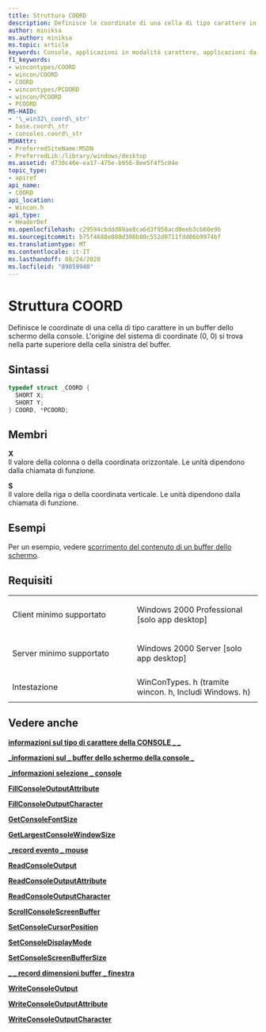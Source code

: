 ```yaml
---
title: Struttura COORD
description: Definisce le coordinate di una cella di tipo carattere in un buffer dello schermo della console.
author: miniksa
ms.author: miniksa
ms.topic: article
keywords: Console, applicazioni in modalità carattere, applicazioni da riga di comando, applicazioni Terminal, API console
f1_keywords:
- wincontypes/COORD
- wincon/COORD
- COORD
- wincontypes/PCOORD
- wincon/PCOORD
- PCOORD
MS-HAID:
- '\_win32\_coord\_str'
- base.coord\_str
- consoles.coord\_str
MSHAttr:
- PreferredSiteName:MSDN
- PreferredLib:/library/windows/desktop
ms.assetid: d730c46e-ea17-475e-b956-8ee5f4f5c04e
topic_type:
- apiref
api_name:
- COORD
api_location:
- Wincon.h
api_type:
- HeaderDef
ms.openlocfilehash: c29594cbddd69ae8ca6d3f958acd0eeb3cb60e9b
ms.sourcegitcommit: b75f4688e080d300b80c552d0711fdd86b9974bf
ms.translationtype: MT
ms.contentlocale: it-IT
ms.lasthandoff: 08/24/2020
ms.locfileid: "89059940"
---
```

# <a name="coord-structure"></a>Struttura COORD


Definisce le coordinate di una cella di tipo carattere in un buffer dello schermo della console. L'origine del sistema di coordinate (0, 0) si trova nella parte superiore della cella sinistra del buffer.

<a name="syntax"></a>Sintassi
------

```C
typedef struct _COORD {
  SHORT X;
  SHORT Y;
} COORD, *PCOORD;
```

<a name="members"></a>Membri
-------

**X**  
Il valore della colonna o della coordinata orizzontale. Le unità dipendono dalla chiamata di funzione.

**S**  
Il valore della riga o della coordinata verticale. Le unità dipendono dalla chiamata di funzione.

<a name="examples"></a>Esempi
--------

Per un esempio, vedere [scorrimento del contenuto di un buffer dello schermo](scrolling-a-screen-buffer-s-contents.md).

<a name="requirements"></a>Requisiti
------------

<table>
<colgroup>
<col width="50%" />
<col width="50%" />
</colgroup>
<tbody>
<tr class="odd">
<td><p>Client minimo supportato</p></td>
<td><p>Windows 2000 Professional [solo app desktop]</p></td>
</tr>
<tr class="even">
<td><p>Server minimo supportato</p></td>
<td><p>Windows 2000 Server [solo app desktop]</p></td>
</tr>
<tr class="odd">
<td><p>Intestazione</p></td>
<td>WinConTypes. h (tramite wincon. h, Includi Windows. h)</td>
</tr>
</tbody>
</table>

## <a name="span-idsee_alsospansee-also"></a><span id="see_also"></span>Vedere anche


[**informazioni sul tipo di carattere della CONSOLE \_ \_**](console-font-info-str.md)

[**\_informazioni sul \_ buffer dello schermo della console \_**](console-screen-buffer-info-str.md)

[**\_informazioni selezione \_ console**](console-selection-info-str.md)

[**FillConsoleOutputAttribute**](fillconsoleoutputattribute.md)

[**FillConsoleOutputCharacter**](fillconsoleoutputcharacter.md)

[**GetConsoleFontSize**](getconsolefontsize.md)

[**GetLargestConsoleWindowSize**](getlargestconsolewindowsize.md)

[**\_record evento \_ mouse**](mouse-event-record-str.md)

[**ReadConsoleOutput**](readconsoleoutput.md)

[**ReadConsoleOutputAttribute**](readconsoleoutputattribute.md)

[**ReadConsoleOutputCharacter**](readconsoleoutputcharacter.md)

[**ScrollConsoleScreenBuffer**](scrollconsolescreenbuffer.md)

[**SetConsoleCursorPosition**](setconsolecursorposition.md)

[**SetConsoleDisplayMode**](setconsoledisplaymode.md)

[**SetConsoleScreenBufferSize**](setconsolescreenbuffersize.md)

[**\_ \_ record dimensioni buffer \_ finestra**](window-buffer-size-record-str.md)

[**WriteConsoleOutput**](writeconsoleoutput.md)

[**WriteConsoleOutputAttribute**](writeconsoleoutputattribute.md)

[**WriteConsoleOutputCharacter**](writeconsoleoutputcharacter.md)

 

 




